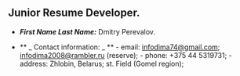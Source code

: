 ## Junior Resume Developer.

- **_First Name Last Name:_**
  Dmitry Perevalov.

- ** _ Contact information: _ ** - email:
  infodima74@gmail.com;
  infodima2008@rambler.ru (reserve); - phone: +375 44 5319731; - address: Zhlobin, Belarus; st. Field (Gomel region);
